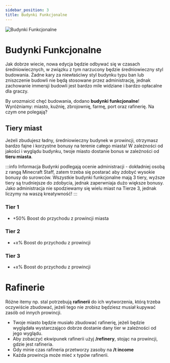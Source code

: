 ```yaml
---
sidebar_position: 3
title: Budynki Funkcjonalne
---
```

![Budynki Funkcjonalne](./img/budynkifunkcjonalne.png)
# Budynki Funkcjonalne
Jak dobrze wiecie, nowa edycja będzie odbywać się w czasach średniowiecznych, w związku z tym narzucony będzie średniowieczny styl budowania. Żadne kary za niewłaściwy styl budynku typu ban lub zniszczenie budowli nie będą stosowane przez administrację, jednak zachowanie immersji budowli jest bardzo mile widziane i bardzo opłacalne dla graczy.

By urozmaicić chęć budowania, dodano **budynki funkcjonalne**! Wyróżniamy: miasto, kuźnię, zbrojownię, farmę, port oraz rafinerię. Na czym one polegają?

## Tiery miast
Jeżeli zbudujesz ładny, średniowieczny budynek w prowincji, otrzymasz bardzo fajne i korzystne bonusy na terenie całego miasta! W zależności od jakości i wyglądu budynku, twoje miasto dostanie bonus w zależności od **tieru miasta**.

:::info Informacja
Budynki podlegają ocenie administracji - dokładniej osobą z rangą Minecraft Staff, zatem trzeba się postarać aby zdobyć wysokie bonusy do surowców. Wszystkie budynki funkcjonalne mają 3 tiery, wyższe tiery są trudniejsze do zdobycia, jednak zaperwniaja dużo większe bonusy. Jako administracja nie spodziewamy się wielu miast na Tierze 3, jednak liczymy na waszą kreatywność!
:::

### Tier 1
- +50% Boost do przychodu z prowincji miasta

### Tier 2
- +x% Boost do przychodu z prowincji

### Tier 3
- +x% Boost do przychodu z prowincji

# Rafinerie
Różne itemy np. stal potrzebują **rafinerii** do ich wytworzenia, którą trzeba oczywiście zbudować, jeżeli tego nie zrobisz będziesz musiał kupywać zasób od innych prowincji.
- Twoje miasto będzie musiało zbudować rafinerię, jeżeli będzie wyglądała wystarczająco dobrze dostanie dany tier w zależności od jego wyglądu.
- Aby zobaczyć ekwipunek rafinerii użyj **/refinery**, stojąc na prowincji, gdzie jest rafineria.
- Gdy minie czas rafineria przetworzy zasoby na **/t income**
- Każda prowincja może mieć x typów rafinerii.


